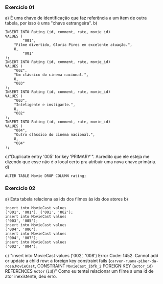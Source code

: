 ### Exercício 01
a) É uma chave de identificação que faz referência a um item de outra tabela, por isso é uma "chave estrangeira".
b)
```
INSERT INTO Rating (id, comment, rate, movie_id) 
VALUES (
		"001",
    "Filme divertido, Gloria Pires em excelente atuação.",
    8,
		"001"
);
INSERT INTO Rating (id, comment, rate, movie_id) 
VALUES (
	"002",
    "Um clássico do cinema nacional.",
    8,
	"003"
);
INSERT INTO Rating (id, comment, rate, movie_id) 
VALUES (
	"003",
    "Inteligente e instigante.",
    8,
	"002"
);
INSERT INTO Rating (id, comment, rate, movie_id) 
VALUES (
	"004",
    "Outro clássico do cinema nacional.",
    8,
	"004"
);
```
c)"Duplicate entry '005' for key 'PRIMARY'". Acredito que ele esteja me dizendo que esse não é o local certo pra atribuir uma nova chave primária.
d)
```
ALTER TABLE Movie DROP COLUMN rating;
```

### Exercício 02
a) Esta tabela relaciona as ids dos filmes às ids dos atores
b)
```
insert into MovieCast values
('001', '001'), ('001', '002');
insert into MovieCast values
('003', '005');
insert into MovieCast values
('004', '006');
insert into MovieCast values
('004', '007');
insert into MovieCast values
('002', '004');
```
c) "insert into MovieCast values
 ('002', '008')	Error Code: 1452. Cannot add or update a child row: a foreign key constraint fails (`carver-ruana-piber-da-rosa`.`MovieCast`, CONSTRAINT `MovieCast_ibfk_2` FOREIGN KEY (`actor_id`) REFERENCES `Actor` (`id`))"
 Como eu tentei relacionar um filme a uma id de ator inexistente, deu erro.